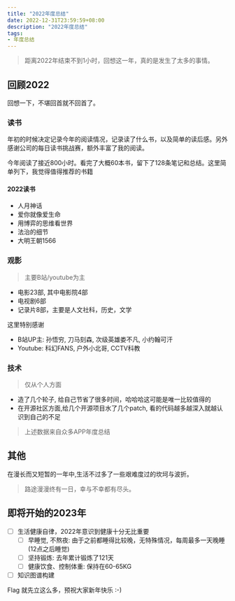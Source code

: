 ```yaml
---
title: "2022年度总结"
date: 2022-12-31T23:59:59+08:00
description: "2022年度总结"
tags:
- 年度总结
---
```


> 距离2022年结束不到1小时，回想这一年，真的是发生了太多的事情。

<!-- truncate -->

## 回顾2022

回想一下，不堪回首就不回首了。

### 读书

年初的时候决定记录今年的阅读情况，记录读了什么书，以及简单的读后感。另外感谢公司的每日读书挑战赛，额外丰富了我的阅读。

今年阅读了接近800小时。看完了大概60本书，留下了128条笔记和总结。这里简单列下，我觉得值得推荐的书籍

#### 2022读书

- 人月神话
- 爱你就像爱生命
- 用博弈的思维看世界
- 法治的细节
- 大明王朝1566

### 观影

> 主要B站/youtube为主

- 电影23部, 其中电影院4部
- 电视剧6部
- 记录片8部，主要是人文社科，历史，文学

这里特别感谢

- B站UP主: 孙悟穷, 刀马刻森, 次级英雄娄不凡, 小约翰可汗
- Youtube: 科幻FANS, 户外小北哥, CCTV科教

### 技术

> 仅从个人方面

- 造了几个轮子, 给自己节省了很多时间，哈哈哈这可能是唯一比较值得的
- 在开源社区方面,给几个开源项目水了几个patch, 看的代码越多越深入就越认识到自己的不足

> 上述数据来自众多APP年度总结

## 其他

在漫长而又短暂的一年中,生活不过多了一些艰难度过的坎坷与波折。

> 路途漫漫终有一日，幸与不幸都有尽头。

## 即将开始的2023年

- [ ] 生活健康自律，2022年意识到健康十分无比重要
  - [ ] 早睡觉, 不熬夜: 由于之前都睡得比较晚，无特殊情况，每周最多一天晚睡(12点之后睡觉)
  - [ ] 坚持锻炼: 去年累计锻炼了121天
  - [ ] 健康饮食、控制体重: 保持在60-65KG
- [ ] 知识图谱构建

Flag 就先立这么多，预祝大家新年快乐 :-)
